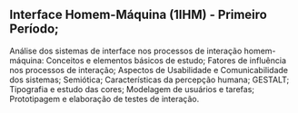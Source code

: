 ## Interface Homem-Máquina (1IHM) - Primeiro Período;

Análise dos sistemas de interface nos processos de interação homem-máquina: Conceitos
e elementos básicos de estudo; Fatores de influência nos processos de interação;
Aspectos de Usabilidade e Comunicabilidade dos sistemas; Semiótica; Características
da percepção humana; GESTALT; Tipografia e estudo das cores; Modelagem de usuários e tarefas;
Prototipagem e elaboração de testes de interação.
